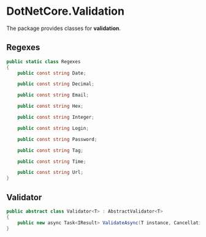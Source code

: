 # DotNetCore.Validation

The package provides classes for **validation**.

## Regexes

```cs
public static class Regexes
{
    public const string Date;

    public const string Decimal;

    public const string Email;

    public const string Hex;

    public const string Integer;

    public const string Login;

    public const string Password;

    public const string Tag;

    public const string Time;

    public const string Url;
}
```

## Validator

```cs
public abstract class Validator<T> : AbstractValidator<T>
{
    public new async Task<IResult> ValidateAsync(T instance, CancellationToken cancellation = default) { }
}
```
